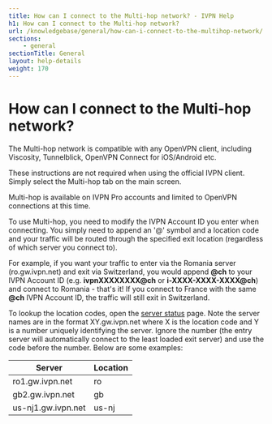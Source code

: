 ```yaml
---
title: How can I connect to the Multi-hop network? - IVPN Help
h1: How can I connect to the Multi-hop network?
url: /knowledgebase/general/how-can-i-connect-to-the-multihop-network/
sections:
    - general
sectionTitle: General
layout: help-details
weight: 170
---
```

# How can I connect to the Multi-hop network?

The Multi-hop network is compatible with any OpenVPN client, including Viscosity, Tunnelblick, OpenVPN Connect for iOS/Android etc.

<div markdown="1" class="notice notice--info">
These instructions are not required when using the official IVPN client. Simply select the Multi-hop tab on the main screen.
<p>Multi-hop is available on IVPN Pro accounts and limited to OpenVPN connections at this time.</p>
</div>

To use Multi-hop, you need to modify the IVPN Account ID you enter when connecting. You simply need to append an '@' symbol and a location code and your traffic will be routed through the specified exit location (regardless of which server you connect to).

For example, if you want your traffic to enter via the Romania server (ro.gw.ivpn.net) and exit via Switzerland, you would append **@ch** to your IVPN Account ID (e.g. **ivpnXXXXXXXX@ch** or **i-XXXX-XXXX-XXXX@ch**) and connect to Romania - that's it! If you connect to France with the same **@ch** IVPN Account ID,  the traffic will still exit in Switzerland.

To lookup the location codes, open the [server status](/status/) page. Note the server names are in the format XY.gw.ivpn.net where X is the location code and Y is a number uniquely identifying the server. Ignore the number (the entry server will automatically connect to the least loaded exit server) and use the code before the number. Below are some examples:

| Server | Location |
|---|---|
| ro1.gw.ivpn.net | ro |
| gb2.gw.ivpn.net | gb |
| us-nj1.gw.ivpn.net | 	us-nj |
